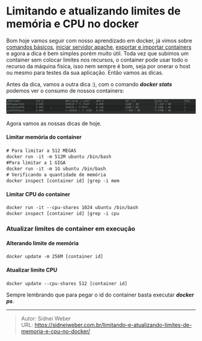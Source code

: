 # Limitando e atualizando limites de memória e CPU no docker


Bom hoje vamos seguir com nosso aprendizado em docker, já vimos sobre [comandos básicos](http://sidneiweber.com.br/comandos-basicos-docker/), [iniciar servidor apache](http://sidneiweber.com.br/iniciando-servidor-apache-no-docker/), [exportar e importar containers](http://sidneiweber.com.br/exportar-e-importar-containers-no-docker/) e agora a dica é bem simples porém muito útil. Toda vez que subimos um container sem colocar limites nos recursos, o container pode usar todo o recurso da máquina fisica, isso nem sempre é bom, seja por onerar o host ou mesmo para testes da sua aplicação. Então vamos as dicas.

Antes da dica, vamos a outra dica :), com o comando _**docker stats**_ podemos ver o consumo de nossos containers:

![docker](/img/uploads/2017/06/Captura-de-tela_2017-06-13_13-47-34-1024x79.png)

Agora vamos as nossas dicas de hoje.

#### Limitar memória do container

```shell
# Para limitar a 512 MEGAS
docker run -it -m 512M ubuntu /bin/bash
#Para limitar a 1 GIGA
docker run -it -m 1G ubuntu /bin/bash
# Verificando a quantidade de memória
docker inspect [container id] |grep -i mem
```

#### Limitar CPU do container

```shell
docker run -it --cpu-shares 1024 ubuntu /bin/bash
docker inspect [container id] |grep -i cpu
```

### Atualizar limites de container em execução

#### Alterando limite de memória

```shell
docker update -m 256M [container id]
```

#### Atualizar limite CPU

```shell
docker update --cpu-shares 512 [container id]
```

Sempre lembrando que para pegar o id do container basta executar _**docker ps**_.


---

> Autor: Sidnei Weber  
> URL: https://sidneiweber.com.br/limitando-e-atualizando-limites-de-memoria-e-cpu-no-docker/  

